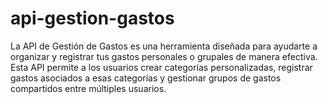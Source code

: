 # api-gestion-gastos
La API de Gestión de Gastos es una herramienta diseñada para ayudarte a organizar y registrar tus gastos personales o grupales de manera efectiva. Esta API permite a los usuarios crear categorías personalizadas, registrar gastos asociados a esas categorías y gestionar grupos de gastos compartidos entre múltiples usuarios.
